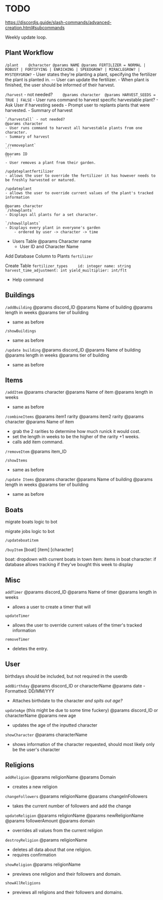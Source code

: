 # TODO

https://discordjs.guide/slash-commands/advanced-creation.html#subcommands

Weekly update loop.

## Plant Workflow

`/plant`
`     @character
    @params NAME
    @params FERTILIZER = NORMAL | ROBUST | FORTIFYING | ENRICHING | SPEEDGROW? | MIRACLEGROW? | MYSTERYGROW?
    ` - User states they're planting a plant, specifying the fertilizer the plant is planted in.
-- User can update the fertilizer. - When plant is finished, the user should be informed of their harvest.

`/harvest` - not needed?
`     @params character 
    @params HARVEST_SEEDS = TRUE | FALSE
    ` - User runs command to harvest specific harvestable plant? - Ask User if harvesting seeds - Prompt user to replants plants that were harvested. - Summary of harvest

    `/harvestall` - not needed?
    @params character
    - User runs command to harvest all harvestable plants from one character.
    - Summary of harvest

    `/removeplant`
    ```
    @params ID
    ```
    - User removes a plant from their garden.

    /updateplantfertilizer
    - allows the user to override the fertilizer it has however needs to be freshly harvested or matured.

    /updateplant
    - allows the user to override current values of the plant's tracked information

    @params character
    `/showplants`
    - Displays all plants for a set character.

    `/showallplants`
    - Displays every plant in everyone's garden
        - ordered by user -> character -> time

- Users Table
  @params Character name
  - User ID and Character Name

Add Database Column to Plants `fertilizer`

Create Table `fertilizer_types`
`     id: integer
    name: string
    harvest_time_adjustment: int
    yield_muiltiplier: int/flt
    `

- Help command

## Buildings

`/addBuilding`
@params discord_ID
@params Name of building
@params length in weeks
@params tier of building

- same as before

`/showBuildings`

- same as before

`/update building`
@params discord_ID
@params Name of building
@params length in weeks
@params tier of building

- same as before

## Items

`/addItem`
@params character
@params Name of item
@params length in weeks

- same as before

`/combineItems`
@params item1 rarity
@params item2 rarity
@params character
@params Name of item

- grab the 2 rarities to determine how much runick it would cost.
- set the length in weeks to be the higher of the rarity +1 weeks.
- calls add item command.

`/removeItem`
@params item_ID

`/showItems`

- same as before

`/update Items`
@params character
@params Name of building
@params length in weeks
@params tier of building

- same as before

## Boats

migrate boats logic to bot

migrate jobs logic to bot

`/updateboatitem`

`/buyItem` [boat] [item] [character]

boat:
dropdown with current boats in town
item:
items in boat
character:
if database allows tracking if they've bought this week to display

## Misc

`addTimer`
@params discord_ID
@params Name of timer
@params length in weeks

- allows a user to create a timer that will 

`updateTimer`

- allows the user to override current values of the timer's tracked information

`removeTimer`

- deletes the entry.

## User

birthdays should be included, but not required in the userdb

`addBirthday`
@params discord_ID or characterName
@params date - Formatted: DD/MM/YYY

- Attaches birthdate to the character _and spits out age?_

`updateAge` (this might be due to some time fuckery)
@params discord_ID or characterName
@params new age

- updates the age of the inputted character

`showCharacter`
@params characterName

- shows information of the character requested, should most likely only be the user's character

## Religions

`addReligion`
@params religionName
@params Domain

- creates a new religion

`changeFollowers`
@params religionName
@params changeInFollowers

- takes the current number of followers and add the change

`updateReligion`
@params religionName
@params newReligionName
@params followerAmount
@params domain

- overrides all values from the current religion

`destroyReligion`
@params religionName

- deletes all data about that one religion.
- requires confirmation

`showReligion`
@params religionName
- previews one religion and their followers and domain.

`showAllReligions`
- previews all religions and their followers and domains.